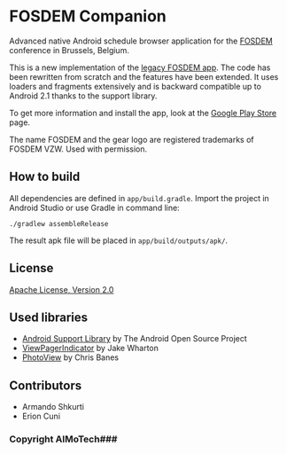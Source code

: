 # FOSDEM Companion

Advanced native Android schedule browser application for the [FOSDEM](http://fosdem.org/) conference in Brussels, Belgium.

This is a new implementation of the [legacy FOSDEM app](https://github.com/rkallensee/fosdem-android/). The code has been rewritten from scratch and the features have been extended. It uses loaders and fragments extensively and is backward compatible up to Android 2.1 thanks to the support library.

To get more information and install the app, look at the [Google Play Store](https://play.google.com/store/apps/details?id=be.digitalia.fosdem) page.

The name FOSDEM and the gear logo are registered trademarks of FOSDEM VZW. Used with permission.

## How to build

All dependencies are defined in ```app/build.gradle```. Import the project in Android Studio or use Gradle in command line:

```
./gradlew assembleRelease
```

The result apk file will be placed in ```app/build/outputs/apk/```.

## License

[Apache License, Version 2.0](http://www.apache.org/licenses/LICENSE-2.0)

## Used libraries

* [Android Support Library](http://developer.android.com/tools/support-library/) by The Android Open Source Project
* [ViewPagerIndicator](http://viewpagerindicator.com/) by Jake Wharton
* [PhotoView](https://github.com/chrisbanes/PhotoView) by Chris Banes

## Contributors

* Armando Shkurti
* Erion Cuni

### Copyright AlMoTech###